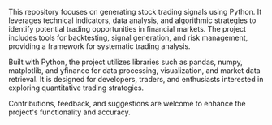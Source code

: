This repository focuses on generating stock trading signals using Python. It leverages technical indicators, data analysis, and algorithmic strategies to identify potential trading opportunities in financial markets. 
The project includes tools for backtesting, signal generation, and risk management, providing a framework for systematic trading analysis.

Built with Python, the project utilizes libraries such as pandas, numpy, matplotlib, and yfinance for data processing, visualization, and market data retrieval. 
It is designed for developers, traders, and enthusiasts interested in exploring quantitative trading strategies.



Contributions, feedback, and suggestions are welcome to enhance the project's functionality and accuracy.
